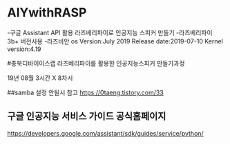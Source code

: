# AIYwithRASP
-구글 Assistant API 활용 라즈베리파이로 인공지능 스피커 만들기
-라즈베리파이 3b+ 버전사용
-라즈비안 os 
 Version:July 2019
 Release date:2019-07-10
 Kernel version:4.19


#충북디바이이스랩 라즈베리파이를 활용한 인공지능스피커 만들기과정

19년 08월
3시간 X 8차시



##samba 설정 안될시 참고
https://0taeng.tistory.com/33

## 구글 인공지능 서비스 가이드 공식홈페이지

https://developers.google.com/assistant/sdk/guides/service/python/

